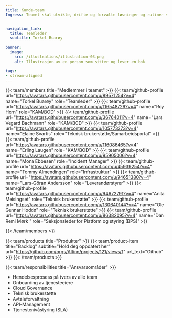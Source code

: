 ```yaml
---
title: Kunde-team
Ingress: Teamet skal utvikle, drifte og forvalte løsninger og rutiner som sikrer en effektiv og brukervennlig support til kunder av våre produkter og API-er. Teamet er ansvarlig for onboarding av nye tjenesteeiere og oppfølging av hele kundedialogen. I tillegg skal kundeteamet sikre en helhetlig incidentprosess på tvers av alle team.


navigation_link:
  title: Teamleder
  subtitle: Torkel Buarøy

banner:
  image:
    src: /illustrations/illustration-03.png
    alt: Illustrasjon av en person som sitter og leser en bok

tags:
- stream-aligned
---
```


{{< team/members title="Medlemmer i teamet" >}}
{{< team/github-profile url="https://avatars.githubusercontent.com/u/89571254?v=4" name="Torkel Buarøy" role="Teamleder" >}}
{{< team/github-profile url="https://avatars.githubusercontent.com/u/116548729?v=4" name="Roy Horn" role="KAM/BOD" >}}
{{< team/github-profile url="https://avatars.githubusercontent.com/u/36764011?v=4" name="Lars Vegard Bachmann" role="KAM/BOD" >}}
{{< team/github-profile url="https://avatars.githubusercontent.com/u/105773373?v=4" name="Elaine Svartis" role="Teknisk brukerstøtte/Samarbeidsportal" >}}
{{< team/github-profile url="https://avatars.githubusercontent.com/u/116086465?v=4" name="Erling Laugen" role="KAM/BOD" >}}
{{< team/github-profile url="https://avatars.githubusercontent.com/u/95905006?v=4" name="Mona Ebbesen" role="Incident Manager" >}}
{{< team/github-profile url="https://avatars.githubusercontent.com/u/45939254?v=4" name="Tommy Almendingen" role="Infrastruktur" >}}
{{< team/github-profile url="https://avatars.githubusercontent.com/u/94651380?v=4" name="Lars-Göran Andersson" role="Leverandørstyrer" >}}
{{< team/github-profile url="https://avatars.githubusercontent.com/u/94672791?v=4" name="Anita Meisingset" role="Teknisk brukerstøtte" >}}
{{< team/github-profile url="https://avatars.githubusercontent.com/u/130640144?v=4" name="Ole Gunnar Hoddø" role="Teknisk brukerstøtte" >}}
{{< team/github-profile url="https://avatars.githubusercontent.com/u/86382095?v=4" name="Dan Remi Mørk " role="Seksjonsleder for Platform og styring (BPS)" >}}

{{< /team/members >}}

{{< team/products title="Produkter" >}}
{{< team/product-item title="Backlog" subtitle="Hold deg oppdatert her" url="https://github.com/orgs/Altinn/projects/121/views/1" url_text="Github" >}}
{{< /team/products >}}

{{< team/responsibilities title="Ansvarsområder" >}}

- Hendelsesprosess på tvers av alle team
- Onboarding av tjenesteeiere
- Cloud Governance
- Teknisk brukerstøtte
- Avtaleforvaltning
- API-Management
- Tjenestenivåstyring (SLA)
